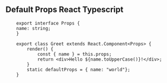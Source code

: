 ## Default Props React Typescript 

```javascripts
    export interface Props {
    name: string;
    }

    export class Greet extends React.Component<Props> {
        render() {
            const { name } = this.props;
            return <div>Hello ${name.toUpperCase()}!</div>;
        }
        static defaultProps = { name: "world"};
    }

```

